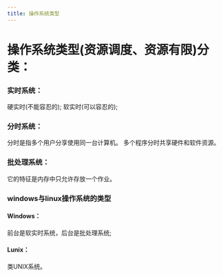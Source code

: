 ```yaml
---
title: 操作系统类型
---
```



# 操作系统类型(资源调度、资源有限)分类：

### 实时系统：  

硬实时(不能容忍的);
软实时(可以容忍的);

### 分时系统：

分时是指多个用户分享使用同一台计算机。
多个程序分时共享硬件和软件资源。

### 批处理系统：

它的特征是内存中只允许存放一个作业。

### windows与linux操作系统的类型

#### Windows：

前台是软实时系统，后台是批处理系统;

#### Lunix：

类UNIX系统。
